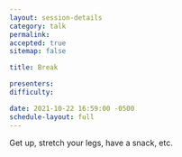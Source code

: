 ```yaml
---
layout: session-details
category: talk
permalink:
accepted: true
sitemap: false

title: Break

presenters:
difficulty:

date: 2021-10-22 16:59:00 -0500
schedule-layout: full
---
```

Get up, stretch your legs, have a snack, etc.
